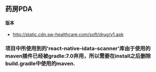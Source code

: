 ## 药房PDA

#### 版本
* http://static.cdn.sw-healthcare.com/soft/drug/v1.apk

### 项目中所使用到的'react-native-idata-scanner'库由于使用的maven插件已经被gradle:7.0弃用，所以需要在install之后删除build.gradle中使用的maven.